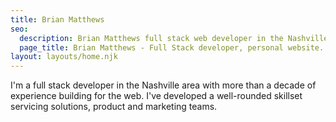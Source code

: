 ```yaml
---
title: Brian Matthews
seo:
  description: Brian Matthews full stack web developer in the Nashville area.
  page_title: Brian Matthews - Full Stack developer, personal website.
layout: layouts/home.njk
---
```



I'm a full stack developer in the Nashville area with more than a decade of experience building for the web. 
I've developed a well-rounded skillset servicing solutions, product and marketing teams.